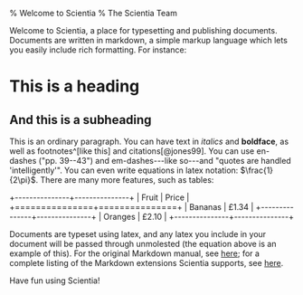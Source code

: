 % Welcome to Scientia
% The Scientia Team

Welcome to Scientia, a place for typesetting and publishing documents. Documents are written in markdown, a simple markup language which lets you easily include rich formatting. For instance:

# This is a heading

## And this is a subheading

This is an ordinary paragraph. You can have text in *italics* and **boldface**, as well as footnotes^[like this] and citations[@jones99]. You can use en-dashes ("pp. 39--43") and em-dashes---like so---and "quotes are handled 'intelligently'". You can even write equations in latex notation: $\frac{1}{2\pi}$. There are many more features, such as tables:

+---------------+---------------+
| Fruit         | Price         |
+===============+===============+
| Bananas       | £1.34         |
+---------------+---------------+
| Oranges       | £2.10         |
+---------------+---------------+

Documents are typeset using latex, and any latex you include in your document will be passed through unmolested (the equation above is an example of this). For the original Markdown manual, see [here](http://daringfireball.net/projects/markdown/syntax); for a complete listing of the Markdown extensions Scientia supports, see [here](http://johnmacfarlane.net/pandoc/README.html#pandocs-markdown).

Have fun using Scientia!
